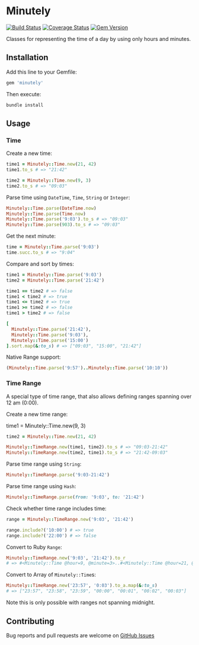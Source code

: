 # Minutely

[![Build Status](https://travis-ci.org/tlux/minutely.svg?branch=master)](https://travis-ci.org/tlux/minutely)
[![Coverage Status](https://coveralls.io/repos/github/tlux/minutely/badge.svg?branch=master)](https://coveralls.io/github/tlux/minutely?branch=master)
[![Gem Version](https://badge.fury.io/rb/minutely.svg)](https://badge.fury.io/rb/minutely)

Classes for representing the time of a day by using only hours and minutes.

## Installation

Add this line to your Gemfile:

```ruby
gem 'minutely'
```

Then execute:

```sh
bundle install
```

## Usage

### Time

Create a new time:

```ruby
time1 = Minutely::Time.new(21, 42)
time1.to_s # => "21:42"

time2 = Minutely::Time.new(9, 3)
time2.to_s # => "09:03"
```

Parse time using `DateTime`, `Time`, `String` or `Integer`:

```ruby
Minutely::Time.parse(DateTime.now)
Minutely::Time.parse(Time.now)
Minutely::Time.parse('9:03').to_s # => "09:03"
Minutely::Time.parse(903).to_s # => "09:03"
```

Get the next minute:

```ruby
time = Minutely::Time.parse('9:03')
time.succ.to_s # => "9:04"
```

Compare and sort by times:

```ruby
time1 = Minutely::Time.parse('9:03')
time2 = Minutely::Time.parse('21:42')

time1 == time2 # => false
time1 < time2 # => true
time1 <= time2 # => true
time1 >= time2 # => false
time1 > time2 # => false

[
  Minutely::Time.parse('21:42'),
  Minutely::Time.parse('9:03'),
  Minutely::Time.parse('15:00')
].sort.map(&:to_s) # => ["09:03", "15:00", "21:42"]
```

Native Range support:

```ruby
(Minutely::Time.parse('9:57')..Minutely::Time.parse('10:10'))

```

### Time Range

A special type of time range, that also allows defining ranges spanning over 12
am (0:00).

Create a new time range:

time1 = Minutely::Time.new(9, 3)
```ruby
time2 = Minutely::Time.new(21, 42)

Minutely::TimeRange.new(time1, time2).to_s # => "09:03-21:42"
Minutely::TimeRange.new(time2, time1).to_s # => "21:42-09:03"
```

Parse time range using `String`:

```ruby
Minutely::TimeRange.parse('9:03-21:42')
```

Parse time range using `Hash`:

```ruby
Minutely::TimeRange.parse(from: '9:03', to: '21:42')
```

Check whether time range includes time:

```ruby
range = Minutely::TimeRange.new('9:03', '21:42')

range.include?('10:00') # => true
range.include?('22:00') # => false
```

Convert to Ruby `Range`:

```ruby
Minutely::TimeRange.new('9:03', '21:42').to_r
# => #<Minutely::Time @hour=9, @minute=3>..#<Minutely::Time @hour=21, @minute=42>
```

Convert to Array of `Minutely::Time`s:

```ruby
Minutely::TimeRange.new('23:57', '0:03').to_a.map(&:to_s)
# => ["23:57", "23:58", "23:59", "00:00", "00:01", "00:02", "00:03"]
```

Note this is only possible with ranges not spanning midnight.

## Contributing

Bug reports and pull requests are welcome on [GitHub
Issues](https://github.com/tlux/minutely/issues)

